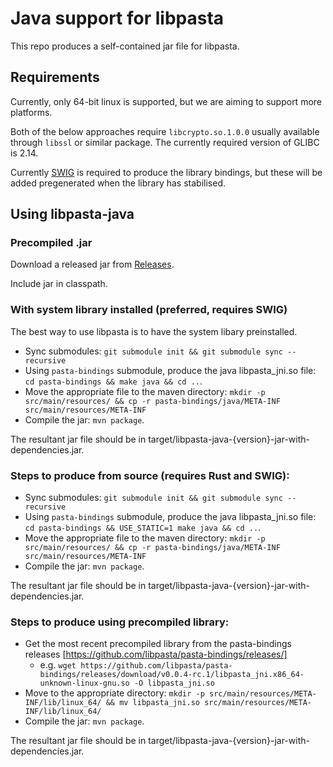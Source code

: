 Java support for libpasta
=========================

This repo produces a self-contained jar file for libpasta.

## Requirements

Currently, only 64-bit linux is supported, but we are aiming to support more
platforms.

Both of the below approaches require `libcrypto.so.1.0.0` usually available through
`libssl` or similar package. The currently required version of GLIBC is 2.14.

Currently [SWIG](http://www.swig.org/) is required to produce the library
bindings, but these will be added pregenerated when the library has stabilised.

## Using libpasta-java

### Precompiled .jar

Download a released jar from [Releases](https://github.com/libpasta/libpasta-java/releases).

Include jar in classpath.

### With system library installed (preferred, requires SWIG)

The best way to use libpasta is to have the system libary preinstalled.

* Sync submodules: `git submodule init && git submodule sync --recursive`
* Using `pasta-bindings` submodule, produce the java libpasta_jni.so file: `cd pasta-bindings && make java && cd ..`.
* Move the appropriate file to the maven directory: `mkdir -p src/main/resources/ && cp -r pasta-bindings/java/META-INF src/main/resources/META-INF`
* Compile the jar: `mvn package`.

The resultant jar file should be in target/libpasta-java-{version}-jar-with-dependencies.jar.

### Steps to produce from source (requires Rust and SWIG):

 * Sync submodules: `git submodule init && git submodule sync --recursive`
 * Using `pasta-bindings` submodule, produce the java libpasta_jni.so file: `cd pasta-bindings && USE_STATIC=1 make java && cd ..`.
 * Move the appropriate file to the maven directory: `mkdir -p src/main/resources/ && cp -r pasta-bindings/java/META-INF src/main/resources/META-INF`
 * Compile the jar: `mvn package`.

The resultant jar file should be in target/libpasta-java-{version}-jar-with-dependencies.jar.

### Steps to produce using precompiled library:

 * Get the most recent precompiled library from the pasta-bindings releases [https://github.com/libpasta/pasta-bindings/releases/]
   - e.g. `wget https://github.com/libpasta/pasta-bindings/releases/download/v0.0.4-rc.1/libpasta_jni.x86_64-unknown-linux-gnu.so -O libpasta_jni.so`
 * Move to the appropriate directory: `mkdir -p src/main/resources/META-INF/lib/linux_64/ && mv libpasta_jni.so src/main/resources/META-INF/lib/linux_64/`
 * Compile the jar: `mvn package`.

The resultant jar file should be in target/libpasta-java-{version}-jar-with-dependencies.jar.
